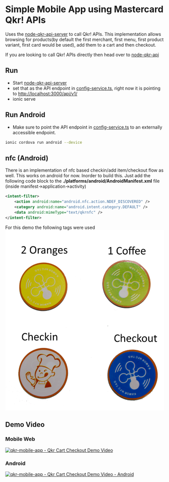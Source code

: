 # Simple Mobile App using Mastercard Qkr! APIs #
Uses the [node-qkr-api-server](https://github.com/perusworld/node-qkr-api-server) to call Qkr! APIs. This implementation allows browsing for products(by default the first merchant, first menu, first product variant, first card would be used), add them to a cart and then checkout.

If you are looking to call Qkr! APIs directly then head over to [node-qkr-api](https://github.com/perusworld/node-qkr-api)
 
## Run ##
 * Start [node-qkr-api-server](https://github.com/perusworld/node-qkr-api-server)
 * set that as the API endpoint in [config-service.ts](./src/providers/config-service/config-service.ts), right now it is pointing to [http://localhost:3000/api/v1/](http://localhost:3000/api/v1/)
 * ionic serve

## Run Android ##
 * Make sure to point the API endpoint in [config-service.ts](./src/providers/config-service/config-service.ts) to an externally accessible endpoint.
```bash
ionic cordova run android --device
```

## nfc (Android) ##
There is an implementation of nfc based checkin/add item/checkout flow as well. This works on android for now. Inorder to build this. Just add the following code block to the **./platforms/android/AndroidManifest.xml** file (inside manifest->application->activity)
```xml
<intent-filter>
    <action android:name="android.nfc.action.NDEF_DISCOVERED" />
    <category android:name="android.intent.category.DEFAULT" />
    <data android:mimeType="text/qkrnfc" />
</intent-filter>
```
For this demo the following tags were used 
[![qkr-mobile-app - nfc demo tags](./src/assets/img/tags.png)](./src/assets/img/tags.png)


## Demo Video ##
### Mobile Web ###
[![qkr-mobile-app - Qkr Cart Checkout Demo Video](https://img.youtube.com/vi/_RvluBW2K8s/3.jpg)](https://youtu.be/_RvluBW2K8s)
### Android ###
[![qkr-mobile-app - Qkr Cart Checkout Demo Video - Android](https://img.youtube.com/vi/8gjkrQB-j3M/2.jpg)](https://youtu.be/8gjkrQB-j3M)